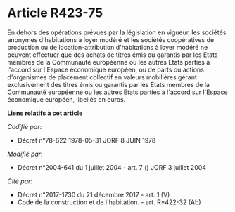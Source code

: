 # Article R423-75

En dehors des opérations prévues par la législation en vigueur, les sociétés anonymes d'habitations à loyer modéré et les
sociétés coopératives de production ou de location-attribution d'habitations à loyer modéré ne peuvent effectuer que des
achats de titres émis ou garantis par les Etats membres de la Communauté européenne ou les autres Etats parties à l'accord
sur l'Espace économique européen, ou de parts ou actions d'organismes de placement collectif en valeurs mobilières gérant
exclusivement des titres émis ou garantis par les Etats membres de la Communauté européenne ou les autres Etats parties à
l'accord sur l'Espace économique européen, libellés en euros.

**Liens relatifs à cet article**

_Codifié par_:

  - Décret n°78-622 1978-05-31 JORF 8 JUIN 1978

_Modifié par_:

  - Décret n°2004-641 du 1 juillet 2004 - art. 7 () JORF 3 juillet 2004

_Cité par_:

  - Décret n°2017-1730 du 21 décembre 2017 - art. 1 (V)
  - Code de la construction et de l'habitation. - art. R*422-32 (Ab)
